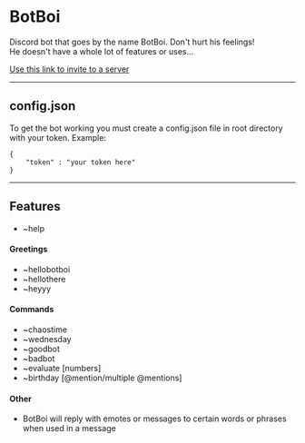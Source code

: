 BotBoi
======

Discord bot that goes by the name BotBoi. Don't hurt his feelings!  
He doesn't have a whole lot of features or uses...

[Use this link to invite to a server](https://discordapp.com/api/oauth2/authorize?client_id=416406487024402432&permissions=523328&redirect_uri=https%3A%2F%2Fdiscordapp.com%2Fapi%2Foauth2%2Fauthorize%3Fclient_id%3D416406487024402432%26permissions%3D518208%26redirect_uri%3Dhttps%253A%252F%252Fdiscordapp.com%252Fapi%252Foauth2%252Fauthorize%253Fclient_&scope=bot)

---

## config.json

To get the bot working you must create a config.json file in root directory with your token. Example:
```
{
    "token" : "your token here"
}
```
---
## Features

* ~help

#### Greetings
* ~hellobotboi
* ~hellothere
* ~heyyy

#### Commands
* ~chaostime
* ~wednesday
* ~goodbot
* ~badbot
* ~evaluate [numbers]
* ~birthday [@mention/multiple @mentions]

#### Other
* BotBoi will reply with emotes or messages to certain words or phrases when used in a message
